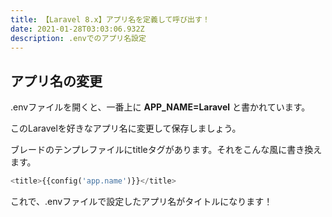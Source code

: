 ```yaml
---
title: 【Laravel 8.x】アプリ名を定義して呼び出す！
date: 2021-01-28T03:03:06.932Z
description: .envでのアプリ名設定
---
```

## アプリ名の変更

.envファイルを開くと、一番上に **APP_NAME=Laravel** と書かれています。

このLaravelを好きなアプリ名に変更して保存しましょう。

ブレードのテンプレファイルにtitleタグがあります。それをこんな風に書き換えます。

```php
<title>{{config('app.name')}}</title>
```

これで、.envファイルで設定したアプリ名がタイトルになります！